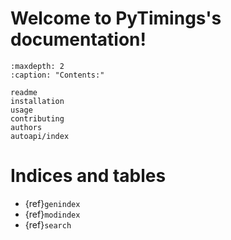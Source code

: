 # Welcome to PyTimings's documentation!

```{toctree}
:maxdepth: 2
:caption: "Contents:"

readme
installation
usage
contributing
authors
autoapi/index

```

# Indices and tables

* {ref}`genindex`
* {ref}`modindex`
* {ref}`search`
